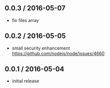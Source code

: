 0.0.3 / 2016-05-07
------------------
- fix files array

0.0.2 / 2016-05-05
------------------
- small security enhancement https://github.com/nodejs/node/issues/4660

0.0.1 / 2016-05-04
------------------
- initial release
